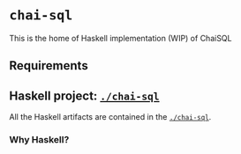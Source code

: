 # `chai-sql`

This is the home of Haskell implementation (WIP) of ChaiSQL

## Requirements

<!-- TODO: describe requirements: `stack`? -->

## Haskell project: [`./chai-sql`](./chai-sql/)

All the Haskell artifacts are contained in the [`./chai-sql`](./chai-sql/).

### Why Haskell?

<!-- TODO: describe the motivation -->